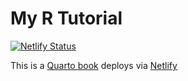 # My R Tutorial

[![Netlify Status](https://api.netlify.com/api/v1/badges/7309c910-a110-468b-8c70-22aa55e2d4b9/deploy-status)](https://app.netlify.com/sites/r-tutorial-lightbridge/deploys)

This is a [Quarto book](https://quarto.org/docs/books/) deploys via [Netlify](https://r-tutorial-lightbridge.netlify.app)

